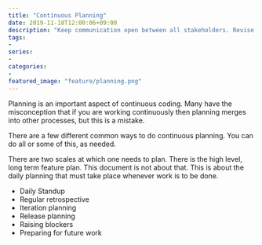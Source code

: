 ```yaml
---
title: "Continuous Planning"
date: 2019-11-18T12:00:06+09:00
description: "Keep communication open between all stakeholders. Revise and adapt as new information is learned."
tags:
-
series:
-
categories:
- 
featured_image: "feature/planning.png"
---
```



Planning is an important aspect of continuous coding. Many have the misconception that if you are working continuously then planning merges into other processes, but this is a mistake.

There are a few different common ways to do continuous planning. You can do all or some of this, as needed.

There are two scales at which one needs to plan.  There is the high level, long term feature plan. This document is not about that. This is about the daily planning that must take place whenever work is to be done.
- Daily Standup
- Regular retrospective
- Iteration planning
- Release planning
- Raising blockers
- Preparing for future work